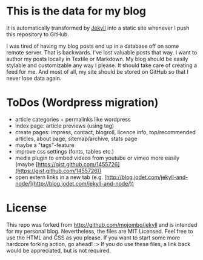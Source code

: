 This is the data for my blog
============================

It is automatically transformed by [Jekyll](http://github.com/mojombo/jekyll) into a static site whenever I push this repository to GitHub.

I was tired of having my blog posts end up in a database off on some remote server. That is backwards. I've lost valuable posts that way. I want to author my posts locally in Textile or Markdown. My blog should be easily stylable and customizable any way I please. It should take care of creating a feed for me. And most of all, my site should be stored on GitHub so that I never lose data again.

ToDos (Wordpress migration)
============================
* article categories + permalinks like wordpress
* index page: article previews (using <!-- more --> tag)
* create pages: impress, contact, blogroll, licence info, top/recommended articles, about page, sitemap/archive, stats page
* maybe a "tags"-feature
* improve css settings (fonts, tables etc.)
* media plugin to embed videos from youtube or vimeo more easily (maybe [https://gist.github.com/1455726](https://gist.github.com/1455726))
* open extern links in a new tab (e.g. [http://blog.jodet.com/jekyll-and-node/](http://blog.jodet.com/jekyll-and-node/))

License
=======

This repo was forked from http://github.com/mojombo/jekyll and is intended for my personal blog.
Nevertheless, the files are MIT Licensed. Feel free to use the HTML and CSS as you please. If you want to start some more hardcore forking action, go ahead! :>
If you do use these files, a link back would be appreciated, but is not required.
